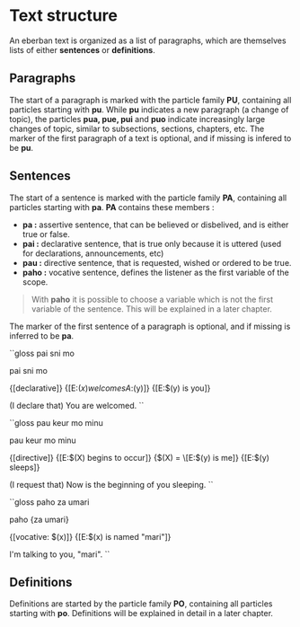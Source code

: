 # Text structure

An eberban text is organized as a list of paragraphs, which are themselves
lists of either __sentences__ or __definitions__.

## Paragraphs

The start of a paragraph is marked with the particle family __PU__, containing
all particles starting with __pu__. While __pu__ indicates a new paragraph (a
change of topic), the particles __pua, pue, pui__ and __puo__ indicate
increasingly large changes of topic, similar to subsections, sections, chapters,
etc. The marker of the first paragraph of a text is optional, and if missing
is infered to be __pu__.

## Sentences

The start of a sentence is marked with the particle family __PA__, containing
all particles starting with __pa__. __PA__ contains these members :

- __pa :__ assertive sentence, that can be believed or disbelived, and is either
  true or false.
- __pai :__ declarative sentence, that is true only because it is uttered (used
  for declarations, announcements, etc)
- __pau :__ directive sentence, that is requested, wished or ordered to be true.
- __paho :__ vocative sentence, defines the listener as the first variable of the
  scope.

> With __paho__ it is possible to choose a variable which is not the first
> variable of the sentence. This will be explained in a later chapter.

The marker of the first sentence of a paragraph is optional, and if missing
is inferred to be __pa__.

``gloss
pai sni mo

pai sni mo

{\[declarative\]} {\[E:$(x) welcomes A:$(y)\]} {\[E:$(y) is you\]}

(I declare that) You are welcomed.
``

``gloss
pau keur mo minu

pau keur mo minu

{\[directive\]} {\[E:$(X) begins to occur\]} {$(X) = \[E:$(y) is me\]} {\[E:$(y) sleeps\]}

(I request that) Now is the beginning of you sleeping.
``

``gloss
paho za umari

paho {za umari}

{\[vocative: $(x)\]} {\[E:$(x) is named "mari"\]}

I'm talking to you, "mari".
``

## Definitions

Definitions are started by the particle family __PO__, containing all particles
starting with __po__. Definitions will be explained in detail in a later
chapter.

